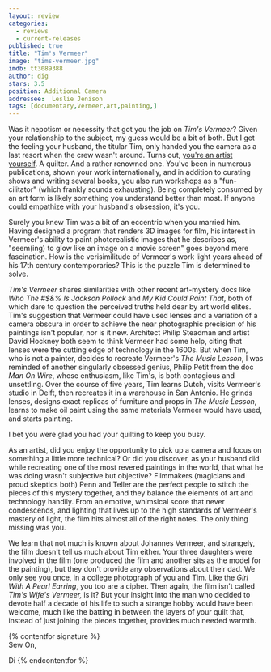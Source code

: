 ```yaml
---
layout: review
categories: 
  - reviews
  - current-releases
published: true
title: "Tim's Vermeer"
image: "tims-vermeer.jpg"
imdb: tt3089388
author: dig
stars: 3.5
position: Additional Camera
addressee:  Leslie Jenison
tags: [documentary,Vermeer,art,painting,]
---
```


Was it nepotism or necessity that got you the job on _Tim's Vermeer_? Given your relationship to the subject, my guess would be a bit of both. But I get the feeling your husband, the titular Tim, only handed you the camera as a last resort when the crew wasn't around. Turns out, [you're an artist yourself](http://leslietuckerjenison.com/). A quilter. And a rather renowned one. You've been in numerous publications, shown your work internationally, and in addition to curating shows and writing several books, you also run workshops as a "fun-cilitator" (which frankly sounds exhausting). Being completely consumed by an art form is likely something you understand better than most. If anyone could empathize with your husband's obsession, it's you. 

Surely you knew Tim was a bit of an eccentric when you married him. Having designed a program that renders 3D images for film, his interest in Vermeer's ability to paint photorealistic images that he describes as, "seem(ing) to glow like an image on a movie screen" goes beyond mere fascination. How is the verisimilitude of Vermeer's work light years ahead of his 17th century contemporaries? This is the puzzle Tim is determined to solve.

_Tim's Vermeer_ shares similarities with other recent art-mystery docs like _Who The #$&% Is Jackson Pollock_ and _My Kid Could Paint That_, both of which dare to question the perceived truths held dear by art world elites. Tim's suggestion that Vermeer could have used lenses and a variation of a camera obscura in order to achieve the near photographic precision of his paintings isn't popular, nor is it new. Architect Philip Steadman and artist David Hockney both seem to think Vermeer had some help, citing that lenses were the cutting edge of technology in the 1600s. But when Tim, who is not a painter, decides to recreate Vermeer's _The Music Lesson_, I was reminded of another singularly obsessed genius, Philip Petit from the doc _Man On Wire_, whose enthusiasm, like Tim's, is both contagious and unsettling. Over the course of five years, Tim learns Dutch, visits Vermeer's studio in Delft, then recreates it in a warehouse in San Antonio. He grinds lenses, designs exact replicas of furniture and props in _The Music Lesson_, learns to make oil paint using the same materials Vermeer would have used, and starts painting.

I bet you were glad you had your quilting to keep you busy.

As an artist, did you enjoy the opportunity to pick up a camera and focus on something a little more technical? Or did you discover, as your husband did while recreating one of the most revered paintings in the world, that what he was doing wasn't subjective but objective? Filmmakers (magicians and proud skeptics both) Penn and Teller are the perfect people to stitch the pieces of this mystery together, and they balance the elements of art and technology handily. From an emotive, whimsical score that never condescends, and lighting that lives up to the high standards of Vermeer's mastery of light, the film hits almost all of the right notes. The only thing missing was you.

We learn that not much is known about Johannes Vermeer, and strangely, the film doesn't tell us much about Tim either. Your three daughters were involved in the film (one produced the film and another sits as the model for the painting), but they don't provide any observations about their dad. We only see you once, in a college photograph of you and Tim. Like the _Girl With A Pearl Earring_, you too are a cipher. Then again, the film isn't called _Tim's Wife's Vermeer,_ is it? But your insight into the man who decided to devote half a decade of his life to such a strange hobby would have been welcome, much like the batting in between the layers of your quilt that, instead of just joining the pieces together, provides much needed warmth.

{% contentfor signature %}	
Sew On,

Di
{% endcontentfor %}